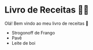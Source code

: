 # Livro de Receitas :man_cook:



Olá! Bem vindo ao meu livro de receitas :clap:

- Strogonoff de Frango
- Pavê
- Leite de boi